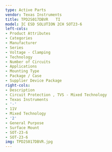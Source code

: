 ```yaml
---
type: Active Parts
vendor: Texas Instruments
title: TPD2S017DBVR　　TI
model: IC ESD SOLUTION 2CH SOT23-6
left-cols:
- Product Attributes
- Categories
- Manufacturer
- Series
- Voltage - Clamping
- Technology
- Number of Circuits
- Applications
- Mounting Type
- Package / Case
- Supplier Device Package
right-cols:
- Description
- Circuit Protection , TVS - Mixed Technology
- Texas Instruments
- '-'
- 11V
- Mixed Technology
- '2'
- General Purpose
- Surface Mount
- SOT-23-6
- SOT-23-6
img: TPD2S017DBVR.jpg
---
```

